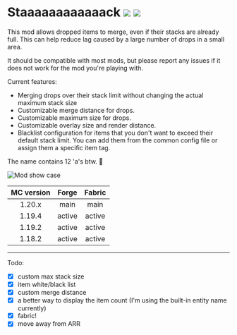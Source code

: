 # Staaaaaaaaaaaack [![](https://img.shields.io/modrinth/dt/myL7fuqp?label=modrinth)](https://modrinth.com/mod/staaaaaaaaaaaack) [![](https://cf.way2muchnoise.eu/short_staaaaaaaaaaaack_downloads.svg)](https://www.curseforge.com/minecraft/mc-mods/staaaaaaaaaaaack) 

This mod allows dropped items to merge, even if their stacks are already full. This can help reduce lag caused by a large number of drops in a small area.

It should be compatible with most mods, but please report any issues if it does not work for the mod you're playing with.

Current features:
- Merging drops over their stack limit without changing the actual maximum stack size
- Customizable merge distance for drops.
- Customizable maximum size for drops.
- Customizable overlay size and render distance.
- Blacklist configuration for items that you don't want to exceed their default stack limit. You can add them from the common config file or assign them a specific item tag.

The name contains 12 'a's btw. 🍔

![Mod show case](https://cdn.modrinth.com/data/myL7fuqp/images/ae86decac06068d8aed8af5aa82648d83b2ddb6e.gif)


| MC version | Forge  | Fabric |
|:----------:|:------:|:------:|
|   1.20.x   |  main  |  main  |
|   1.19.4   | active | active |
|   1.19.2   | active | active |
|   1.18.2   | active | active |

---
Todo:
- [x]  custom max stack size
- [x]  item white/black list
- [X]  custom merge distance
- [X]  a better way to display the item count (I'm using the built-in entity name currently)
- [X]  fabric!
- [X]  move away from ARR
